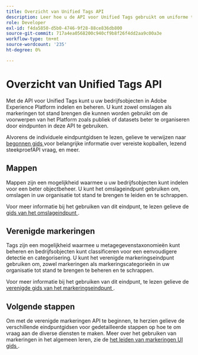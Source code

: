 ```yaml
---
title: Overzicht van Unified Tags API
description: Leer hoe u de API voor Unified Tags gebruikt om uniforme tags en mappen in Adobe Experience Platform te beheren.
role: Developer
exl-id: f4da5850-d5b0-4746-9f28-88ce836db800
source-git-commit: 717a4ea0568200c940cf9b8f26f4dd2aa9c00a3e
workflow-type: tm+mt
source-wordcount: '235'
ht-degree: 0%

---
```


# Overzicht van Unified Tags API

Met de API voor Unified Tags kunt u uw bedrijfsobjecten in Adobe Experience Platform indelen en beheren. U kunt zowel omslagen als markeringen tot stand brengen die kunnen worden gebruikt om de voorwerpen van het Platform zoals publiek of datasets beter te organiseren door eindpunten in deze API te gebruiken.

Alvorens de individuele eindpuntgidsen te lezen, gelieve te verwijzen naar [ begonnen gids ](./getting-started.md) voor belangrijke informatie over vereiste kopballen, lezend steekproefAPI vraag, en meer.

## Mappen

Mappen zijn een mogelijkheid waarmee u uw bedrijfsobjecten kunt indelen voor een beter objectbeheer. U kunt het omslageindpunt gebruiken om, omslagen in uw organisatie tot stand te brengen te leiden en te schrappen.

Voor meer informatie bij het gebruiken van dit eindpunt, te lezen gelieve de [ gids van het omslageindpunt ](./folders.md).

## Verenigde markeringen

Tags zijn een mogelijkheid waarmee u metagegevenstaxonomieën kunt beheren en bedrijfsobjecten kunt classificeren voor een eenvoudigere detectie en categorisering. U kunt het verenigde markeringseindpunt gebruiken om, zowel markeringen als markeringscategorieën in uw organisatie tot stand te brengen te beheren en te schrappen.

Voor meer informatie bij het gebruiken van dit eindpunt, te lezen gelieve de [ verenigde gids van het markeringseindpunt ](./tags.md).

## Volgende stappen

Om met de verenigde markeringen API te beginnen, te herzien gelieve de verschillende eindpuntgidsen voor gedetailleerde stappen op hoe te om vraag aan de diverse diensten te maken. Meer over het gebruiken van markeringen in het algemeen leren, zie de [ het leiden van markeringen UI gids ](../ui/managing-tags.md).
